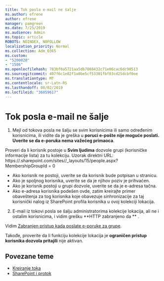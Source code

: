 ```yaml
---
title: Tok posla e-mail ne šalje
ms.author: efrene
author: efrene
manager: pamgreen
ms.date: 7/25/2019
ms.audience: Admin
ms.topic: article
ROBOTS: NOINDEX, NOFOLLOW
localization_priority: Normal
ms.collection: Adm_O365
ms.custom:
- "5200020"
- "1586"
ms.openlocfilehash: 783bf0a5721aa5db7088432c71e06cac6dc90513
ms.sourcegitcommit: 407f6c1e82f1a0be5cf53301fbf03cd25dcbf0ee
ms.translationtype: MT
ms.contentlocale: sr-Latn-RS
ms.lasthandoff: 08/02/2019
ms.locfileid: "36059617"
---
```

# <a name="workflow-email-is-not-being-sent"></a>Tok posla e-mail ne šalje

1. Mejl od tokova posla ne šalju se svim korisnicima ili samo određenim korisnicima, ili vidite da je greška u **poruci e-pošte nije moguće poslati. Uverite se da e-poruka nema važećeg primaoca**.

Proveri da li korisnik postoje u **Svim ljudima** dozvole grupi (korisničke informacije lista) za tu kolekciju.  Uzorak direktni URL: https://<tenant>.sharepoint.com/sites/<sitename>/_layouts/15/people.aspx? MembershipGroupId = 0

- Ako korisnik ne postoji, uverite se da korisnik bude potpisan u stranicu. 
- Ako je spoljnog korisnika, uverite se da je njihov poziv je prihvaćen.
- Ako je korisnik postoji u grupi dozvole, uverite se da je e-adresa tačna.
- Ako e-adresa korisnika podešen ovde, zatim kreirajte primer obaveštenja za tog korisnika koje obavezuje sinhronizacije za taj korisnički nalog iz SharePoint profila korisnika u ovoj kolekciji lokacija.
 
2. E-mail iz tokovi posla se šalju administratorima kolekcije lokacija, ali ne i ostalim korisnicima, i vidim grešku **HTTP zabranjeno da <spam> <spam> ** <spam> <spam>.
 

Vidim [Zabranjen pristup kada poslate e-poruke za grupe](https://docs.microsoft.com/sharepoint/support/server-admin/access-denied-when-send-an-email-to-groups).

Takođe, proverite da li funkciju kolekcije lokacija je **ograničen pristup korisnika dozvola pritajili** nije aktivan.

## <a name="related-topics"></a>Povezane teme
- [Kreiranje toka](https://support.office.com/article/Create-a-flow-for-a-list-or-library-in-SharePoint-Online-or-OneDrive-for-Business-a9c3e03b-0654-46af-a254-20252e580d01) 
- [SharePoint i protok](https://flow.microsoft.com/blog/sharepoint-and-flow/) 


